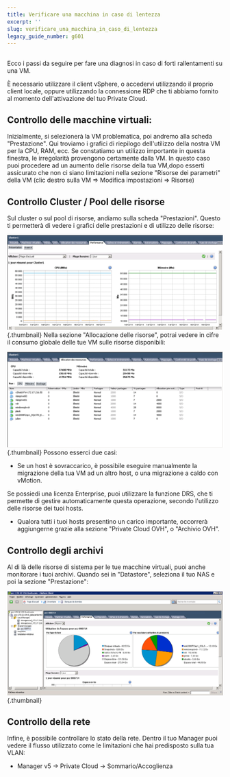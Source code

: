 ```yaml
---
title: Verificare una macchina in caso di lentezza
excerpt: ''
slug: verificare_una_macchina_in_caso_di_lentezza
legacy_guide_number: g601
---
```



## 
Ecco i passi da seguire per fare una diagnosi in caso di forti rallentamenti su una VM.

È necessario utilizzare il client vSphere, o accedervi utilizzando il proprio client locale, oppure utilizzando la connessione RDP che ti abbiamo fornito al momento dell'attivazione del tuo Private Cloud.


## Controllo delle macchine virtuali:
Inizialmente, si selezionerà la VM problematica, poi andremo alla scheda "Prestazione". Qui troviamo i grafici di riepilogo dell'utilizzo della nostra VM per la CPU, RAM, ecc. Se constatiamo un utilizzo importante in questa finestra, le irregolarità provengono certamente dalla VM.
In questo caso puoi procedere ad un aumento delle risorse della tua VM,dopo esserti assicurato che non ci siano limitazioni nella sezione "Risorse dei parametri"  della VM (clic destro sulla VM => Modifica impostazioni => Risorse)


## Controllo Cluster / Pool delle risorse
Sul cluster o sul pool di risorse, andiamo sulla scheda "Prestazioni". Questo ti permetterà di vedere i grafici delle prestazioni e di utilizzo delle risorse:

![](images/img_95.jpg){.thumbnail}
Nella sezione "Allocazione delle risorse", potrai vedere in cifre il consumo globale delle tue VM sulle risorse disponibili:

![](images/img_96.jpg){.thumbnail}
Possono esserci due casi:

- Se un host è sovraccarico, è possibile eseguire manualmente la migrazione della tua VM ad un altro host, o una migrazione a caldo con vMotion.

Se possiedi una licenza Enterprise, puoi utilizzare la funzione DRS, che ti permette di gestire automaticamente questa operazione, secondo l'utilizzo delle risorse dei tuoi hosts.


- Qualora tutti i tuoi hosts presentino un carico importante, occorrerà aggiungerne grazie alla sezione "Private Cloud OVH", o "Archivio OVH".




## Controllo degli archivi
Al di là delle risorse di sistema per le tue macchine virtuali, puoi anche monitorare i tuoi archivi. Quando sei in  "Datastore", seleziona il tuo NAS e poi la sezione "Prestazione":

![](images/img_97.jpg){.thumbnail}


## Controllo della rete
Infine, è possibile controllare lo stato della rete.
Dentro il tuo Manager puoi vedere il flusso utilizzato come le limitazioni che hai predisposto sulla tua VLAN:


- Manager v5 -> Private Cloud -> Sommario/Accoglienza



